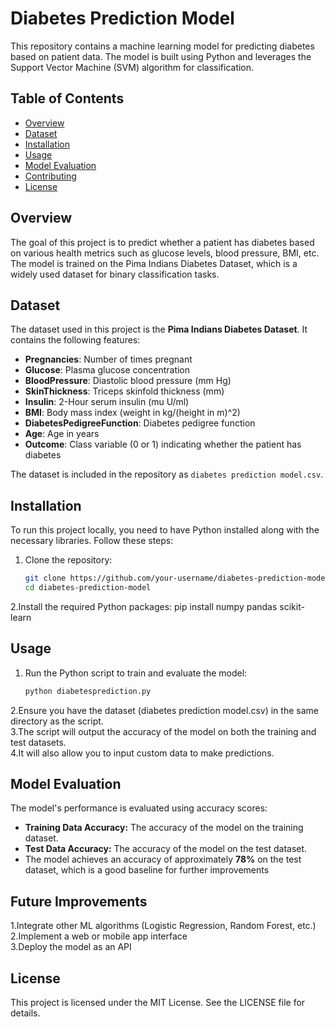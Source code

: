 # Diabetes Prediction Model

This repository contains a machine learning model for predicting diabetes based on patient data. The model is built using Python and leverages the Support Vector Machine (SVM) algorithm for classification.

## Table of Contents
- [Overview](#overview)
- [Dataset](#dataset)
- [Installation](#installation)
- [Usage](#usage)
- [Model Evaluation](#model-evaluation)
- [Contributing](#contributing)
- [License](#license)

## Overview

The goal of this project is to predict whether a patient has diabetes based on various health metrics such as glucose levels, blood pressure, BMI, etc. The model is trained on the Pima Indians Diabetes Dataset, which is a widely used dataset for binary classification tasks.

## Dataset

The dataset used in this project is the **Pima Indians Diabetes Dataset**. It contains the following features:

- **Pregnancies**: Number of times pregnant
- **Glucose**: Plasma glucose concentration
- **BloodPressure**: Diastolic blood pressure (mm Hg)
- **SkinThickness**: Triceps skinfold thickness (mm)
- **Insulin**: 2-Hour serum insulin (mu U/ml)
- **BMI**: Body mass index (weight in kg/(height in m)^2)
- **DiabetesPedigreeFunction**: Diabetes pedigree function
- **Age**: Age in years
- **Outcome**: Class variable (0 or 1) indicating whether the patient has diabetes

The dataset is included in the repository as `diabetes prediction model.csv`.

## Installation

To run this project locally, you need to have Python installed along with the necessary libraries. Follow these steps:

1. Clone the repository:
   ```bash
   git clone https://github.com/your-username/diabetes-prediction-model.git
   cd diabetes-prediction-model
2.Install the required Python packages:
pip install numpy pandas scikit-learn
## Usage
1. Run the Python script to train and evaluate the model:
   ```bash
   python diabetesprediction.py
2.Ensure you have the dataset (diabetes prediction model.csv) in the same directory as the script.<br>
3.The script will output the accuracy of the model on both the training and test datasets. <br>
4.It will also allow you to input custom data to make predictions.

## Model Evaluation
The model's performance is evaluated using accuracy scores:<br>
- **Training Data Accuracy:** The accuracy of the model on the training dataset.<br>
- **Test Data Accuracy:** The accuracy of the model on the test dataset.<BR>
- The model achieves an accuracy of approximately **78%** on the test dataset, which is a good baseline for further improvements<br>


## Future Improvements
1.Integrate other ML algorithms (Logistic Regression, Random Forest, etc.)<br>
2.Implement a web or mobile app interface<br>
3.Deploy the model as an API<br>


## License
This project is licensed under the MIT License. See the LICENSE file for details.
